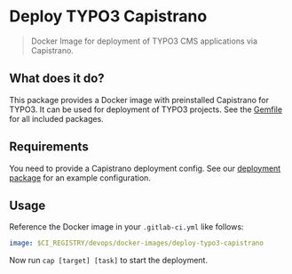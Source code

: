 # Deploy TYPO3 Capistrano

> Docker Image for deployment of TYPO3 CMS applications via Capistrano.

## What does it do?

This package provides a Docker image with preinstalled Capistrano for TYPO3.
It can be used for deployment of TYPO3 projects. See the [Gemfile](Gemfile)
for all included packages.

## Requirements

You need to provide a Capistrano deployment config. See our [deployment package][1]
for an example configuration.

## Usage

Reference the Docker image in your `.gitlab-ci.yml` like follows:

```yaml
image: $CI_REGISTRY/devops/docker-images/deploy-typo3-capistrano
```

Now run `cap [target] [task]` to start the deployment.

[1]: https://gitlab.321.works/DevOps/templates/backend/deployment

